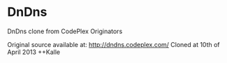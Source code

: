 DnDns
=====

DnDns clone from CodePlex Originators

Original source available at: http://dndns.codeplex.com/
Cloned at 10th of April 2013
++Kalle